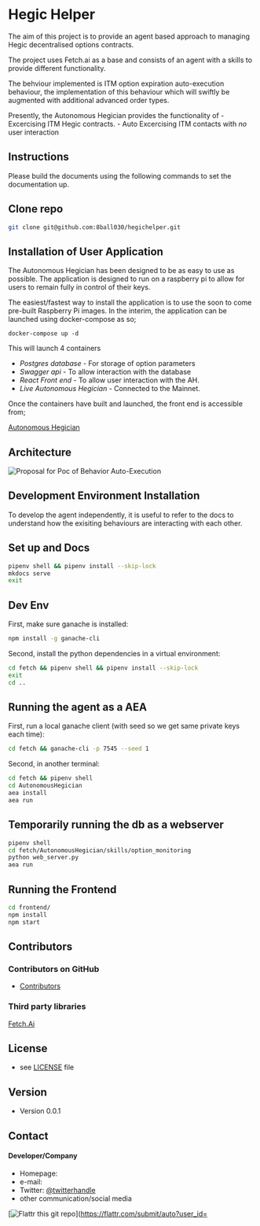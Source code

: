 Hegic Helper
======
The aim of this project is to provide an agent based approach to managing Hegic decentralised options contracts.

The project uses Fetch.ai as a base and consists of an agent with a skills to provide different functionality.

The behviour  implemented is ITM option expiration auto-execution behaviour,  the implementation of this behaviour which will swiftly be augmented with additional advanced order types.

Presently, the Autonomous Hegician provides the functionality of
	- Excercising ITM Hegic contracts.
	- Auto Excercising ITM contacts with *no* user interaction


## Instructions
Please build the documents using the following commands to set the documentation up.


## Clone repo

``` bash
git clone git@github.com:8ball030/hegichelper.git
```


## Installation of User Application
The Autonomous Hegician has been designed to be as easy to use as possible. The application is designed to run on a raspberry pi to allow for users to remain fully in control of their keys.

The easiest/fastest way to install the application is to use the soon to come pre-built Raspberry Pi images. In the interim, the application can be launched using docker-compose as so;
```
docker-compose up -d
```

This will launch 4 containers

- *Postgres database* - For storage of option parameters
- *Swagger api* - To allow interaction with the database 
- *React Front end* - To allow user interaction with the AH.
- *Live Autonomous Hegician* - Connected to the Mainnet.

Once the containers have built and launched, the front end is accessible from;

[Autonomous Hegician](http://0.0.0.0:3001) 





## Architecture
![Proposal for Poc of Behavior Auto-Execution](https://github.com/8ball030/hegichelper/blob/master/docs/schema/Architecture.jpg)





## Development Environment Installation

To develop the agent independently, it is useful to refer to the docs to understand how the exisiting behaviours are interacting with each other.

## Set up and Docs

``` bash
pipenv shell && pipenv install --skip-lock
mkdocs serve
exit
```

## Dev Env

First, make sure ganache is installed:
``` bash
npm install -g ganache-cli
```

Second, install the python dependencies in a virtual environment:
``` bash
cd fetch && pipenv shell && pipenv install --skip-lock
exit
cd ..
```

## Running the agent as a AEA

First, run a local ganache client (with seed so we get same private keys each time):
``` bash
cd fetch && ganache-cli -p 7545 --seed 1
```

Second, in another terminal:
``` bash
cd fetch && pipenv shell
cd AutonomousHegician
aea install
aea run
```

## Temporarily running the db as a webserver

``` bash
pipenv shell
cd fetch/AutonomousHegician/skills/option_monitoring
python web_server.py
aea run
```
## Running the Frontend

``` bash
cd frontend/
npm install
npm start
```


## Contributors

### Contributors on GitHub
* [Contributors](https://github.com/username/sw-name/graphs/contributors)


### Third party libraries
[Fetch.Ai](https://docs.fetch.ai/aea/quickstart/)

## License
* see [LICENSE](https://github.com/username/sw-name/blob/master/LICENSE.md) file

## Version
* Version 0.0.1

## Contact
#### Developer/Company
* Homepage:
* e-mail:
* Twitter: [@twitterhandle](https://twitter.com/twitterhandle "twitterhandle on twitter")
* other communication/social media

[![Flattr this git repo](http://api.flattr.com/button/flattr-badge-large.png)](https://flattr.com/submit/auto?user_id=
